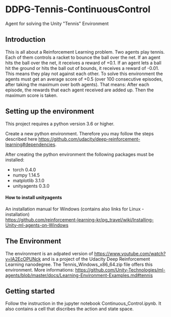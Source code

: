 # DDPG-Tennis-ContinuousControl
Agent for solving the Unity "Tennis" Environment 

## Introduction
This is all about a Reinforcement Learning problem. Two agents play tennis. Each of them controls a racket to bounce the ball over the net. If an agent hits the ball over the net, it receives a reward of +0.1. If an agent lets a ball hit the ground or hits the ball out of bounds, it receives a reward of -0.01. This means they play not against each other.
To solve this environment the agents must get an average score of +0.5 (over 100 consecutive episodes, after taking the maximum over both agents). That means:
After each episode, the rewards that each agent received are added up. Then the maximum score is taken.

## Setting up the environment 
This project requires a python version 3.6 or higher.

Create a new python environment. Therefore you may follow the steps described here https://github.com/udacity/deep-reinforcement-learning#dependencies.

After creating the python environment the following packages must be installed:
 - torch 0.4.0
 - numpy 1.14.5
 - matplotlib 3.1.0
 - unityagents 0.3.0

#### How to install unityagents
An installation manual for Windows (contains also links for Linux - installation)  
https://github.com/reinforcement-learning-kr/pg_travel/wiki/Installing-Unity-ml-agents-on-Windows

## The Environment
The environment is an adpated version of https://www.youtube.com/watch?v=IA2EcOPUNck and is a project of the Udacity Deep Reinforcement Learning nanodegree. The Tennis_Windows_x86_64.zip file offers this environment.
More informations: https://github.com/Unity-Technologies/ml-agents/blob/master/docs/Learning-Environment-Examples.md#tennis

## Getting started
Follow the instruction in the jupyter notebook Continuous_Control.ipynb.
It also contains a cell that discribes the action and state space.
